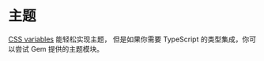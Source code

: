 # 主题

[CSS variables](https://developer.mozilla.org/en-US/docs/Web/CSS/--*) 能轻松实现主题，
但是如果你需要 TypeScript 的类型集成，你可以尝试 Gem 提供的主题模块。

<gem-book-plugin-file src="/src/examples/theme/index.ts"></gem-book-plugin-file>

